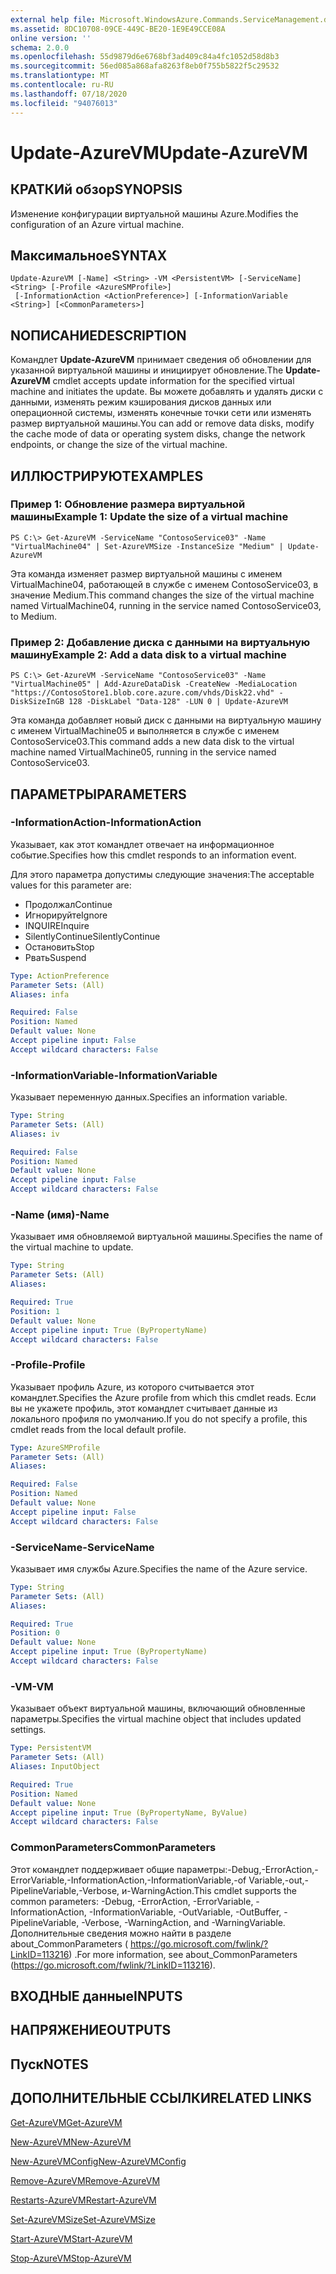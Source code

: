 ```yaml
---
external help file: Microsoft.WindowsAzure.Commands.ServiceManagement.dll-Help.xml
ms.assetid: 8DC10708-09CE-449C-BE20-1E9E49CCE08A
online version: ''
schema: 2.0.0
ms.openlocfilehash: 55d9879d6e6768bf3ad409c84a4fc1052d58d8b3
ms.sourcegitcommit: 56ed085a868afa8263f8eb0f755b5822f5c29532
ms.translationtype: MT
ms.contentlocale: ru-RU
ms.lasthandoff: 07/18/2020
ms.locfileid: "94076013"
---
```

# <span data-ttu-id="1e665-101">Update-AzureVM</span><span class="sxs-lookup"><span data-stu-id="1e665-101">Update-AzureVM</span></span>

## <span data-ttu-id="1e665-102">КРАТКИй обзор</span><span class="sxs-lookup"><span data-stu-id="1e665-102">SYNOPSIS</span></span>
<span data-ttu-id="1e665-103">Изменение конфигурации виртуальной машины Azure.</span><span class="sxs-lookup"><span data-stu-id="1e665-103">Modifies the configuration of an Azure virtual machine.</span></span>

## <span data-ttu-id="1e665-104">Максимальное</span><span class="sxs-lookup"><span data-stu-id="1e665-104">SYNTAX</span></span>

```
Update-AzureVM [-Name] <String> -VM <PersistentVM> [-ServiceName] <String> [-Profile <AzureSMProfile>]
 [-InformationAction <ActionPreference>] [-InformationVariable <String>] [<CommonParameters>]
```

## <span data-ttu-id="1e665-105">NОПИСАНИЕ</span><span class="sxs-lookup"><span data-stu-id="1e665-105">DESCRIPTION</span></span>
<span data-ttu-id="1e665-106">Командлет **Update-AzureVM** принимает сведения об обновлении для указанной виртуальной машины и инициирует обновление.</span><span class="sxs-lookup"><span data-stu-id="1e665-106">The **Update-AzureVM** cmdlet accepts update information for the specified virtual machine and initiates the update.</span></span>
<span data-ttu-id="1e665-107">Вы можете добавлять и удалять диски с данными, изменять режим кэширования дисков данных или операционной системы, изменять конечные точки сети или изменять размер виртуальной машины.</span><span class="sxs-lookup"><span data-stu-id="1e665-107">You can add or remove data disks, modify the cache mode of data or operating system disks, change the network endpoints, or change the size of the virtual machine.</span></span>

## <span data-ttu-id="1e665-108">ИЛЛЮСТРИРУЮТ</span><span class="sxs-lookup"><span data-stu-id="1e665-108">EXAMPLES</span></span>

### <span data-ttu-id="1e665-109">Пример 1: Обновление размера виртуальной машины</span><span class="sxs-lookup"><span data-stu-id="1e665-109">Example 1: Update the size of a virtual machine</span></span>
```
PS C:\> Get-AzureVM -ServiceName "ContosoService03" -Name "VirtualMachine04" | Set-AzureVMSize -InstanceSize "Medium" | Update-AzureVM
```

<span data-ttu-id="1e665-110">Эта команда изменяет размер виртуальной машины с именем VirtualMachine04, работающей в службе с именем ContosoService03, в значение Medium.</span><span class="sxs-lookup"><span data-stu-id="1e665-110">This command changes the size of the virtual machine named VirtualMachine04, running in the service named ContosoService03, to Medium.</span></span>

### <span data-ttu-id="1e665-111">Пример 2: Добавление диска с данными на виртуальную машину</span><span class="sxs-lookup"><span data-stu-id="1e665-111">Example 2: Add a data disk to a virtual machine</span></span>
```
PS C:\> Get-AzureVM -ServiceName "ContosoService03" -Name "VirtualMachine05" | Add-AzureDataDisk -CreateNew -MediaLocation "https://ContosoStore1.blob.core.azure.com/vhds/Disk22.vhd" -DiskSizeInGB 128 -DiskLabel "Data-128" -LUN 0 | Update-AzureVM
```

<span data-ttu-id="1e665-112">Эта команда добавляет новый диск с данными на виртуальную машину с именем VirtualMachine05 и выполняется в службе с именем ContosoService03.</span><span class="sxs-lookup"><span data-stu-id="1e665-112">This command adds a new data disk to the virtual machine named VirtualMachine05, running in the service named ContosoService03.</span></span>

## <span data-ttu-id="1e665-113">ПАРАМЕТРЫ</span><span class="sxs-lookup"><span data-stu-id="1e665-113">PARAMETERS</span></span>

### <span data-ttu-id="1e665-114">-InformationAction</span><span class="sxs-lookup"><span data-stu-id="1e665-114">-InformationAction</span></span>
<span data-ttu-id="1e665-115">Указывает, как этот командлет отвечает на информационное событие.</span><span class="sxs-lookup"><span data-stu-id="1e665-115">Specifies how this cmdlet responds to an information event.</span></span>

<span data-ttu-id="1e665-116">Для этого параметра допустимы следующие значения:</span><span class="sxs-lookup"><span data-stu-id="1e665-116">The acceptable values for this parameter are:</span></span>

- <span data-ttu-id="1e665-117">Продолжал</span><span class="sxs-lookup"><span data-stu-id="1e665-117">Continue</span></span>
- <span data-ttu-id="1e665-118">Игнорируйте</span><span class="sxs-lookup"><span data-stu-id="1e665-118">Ignore</span></span>
- <span data-ttu-id="1e665-119">INQUIRE</span><span class="sxs-lookup"><span data-stu-id="1e665-119">Inquire</span></span>
- <span data-ttu-id="1e665-120">SilentlyContinue</span><span class="sxs-lookup"><span data-stu-id="1e665-120">SilentlyContinue</span></span>
- <span data-ttu-id="1e665-121">Остановить</span><span class="sxs-lookup"><span data-stu-id="1e665-121">Stop</span></span>
- <span data-ttu-id="1e665-122">Рвать</span><span class="sxs-lookup"><span data-stu-id="1e665-122">Suspend</span></span>

```yaml
Type: ActionPreference
Parameter Sets: (All)
Aliases: infa

Required: False
Position: Named
Default value: None
Accept pipeline input: False
Accept wildcard characters: False
```

### <span data-ttu-id="1e665-123">-InformationVariable</span><span class="sxs-lookup"><span data-stu-id="1e665-123">-InformationVariable</span></span>
<span data-ttu-id="1e665-124">Указывает переменную данных.</span><span class="sxs-lookup"><span data-stu-id="1e665-124">Specifies an information variable.</span></span>

```yaml
Type: String
Parameter Sets: (All)
Aliases: iv

Required: False
Position: Named
Default value: None
Accept pipeline input: False
Accept wildcard characters: False
```

### <span data-ttu-id="1e665-125">-Name (имя)</span><span class="sxs-lookup"><span data-stu-id="1e665-125">-Name</span></span>
<span data-ttu-id="1e665-126">Указывает имя обновляемой виртуальной машины.</span><span class="sxs-lookup"><span data-stu-id="1e665-126">Specifies the name of the virtual machine to update.</span></span>

```yaml
Type: String
Parameter Sets: (All)
Aliases: 

Required: True
Position: 1
Default value: None
Accept pipeline input: True (ByPropertyName)
Accept wildcard characters: False
```

### <span data-ttu-id="1e665-127">-Profile</span><span class="sxs-lookup"><span data-stu-id="1e665-127">-Profile</span></span>
<span data-ttu-id="1e665-128">Указывает профиль Azure, из которого считывается этот командлет.</span><span class="sxs-lookup"><span data-stu-id="1e665-128">Specifies the Azure profile from which this cmdlet reads.</span></span>
<span data-ttu-id="1e665-129">Если вы не укажете профиль, этот командлет считывает данные из локального профиля по умолчанию.</span><span class="sxs-lookup"><span data-stu-id="1e665-129">If you do not specify a profile, this cmdlet reads from the local default profile.</span></span>

```yaml
Type: AzureSMProfile
Parameter Sets: (All)
Aliases: 

Required: False
Position: Named
Default value: None
Accept pipeline input: False
Accept wildcard characters: False
```

### <span data-ttu-id="1e665-130">-ServiceName</span><span class="sxs-lookup"><span data-stu-id="1e665-130">-ServiceName</span></span>
<span data-ttu-id="1e665-131">Указывает имя службы Azure.</span><span class="sxs-lookup"><span data-stu-id="1e665-131">Specifies the name of the Azure service.</span></span>

```yaml
Type: String
Parameter Sets: (All)
Aliases: 

Required: True
Position: 0
Default value: None
Accept pipeline input: True (ByPropertyName)
Accept wildcard characters: False
```

### <span data-ttu-id="1e665-132">-VM</span><span class="sxs-lookup"><span data-stu-id="1e665-132">-VM</span></span>
<span data-ttu-id="1e665-133">Указывает объект виртуальной машины, включающий обновленные параметры.</span><span class="sxs-lookup"><span data-stu-id="1e665-133">Specifies the virtual machine object that includes updated settings.</span></span>

```yaml
Type: PersistentVM
Parameter Sets: (All)
Aliases: InputObject

Required: True
Position: Named
Default value: None
Accept pipeline input: True (ByPropertyName, ByValue)
Accept wildcard characters: False
```

### <span data-ttu-id="1e665-134">CommonParameters</span><span class="sxs-lookup"><span data-stu-id="1e665-134">CommonParameters</span></span>
<span data-ttu-id="1e665-135">Этот командлет поддерживает общие параметры:-Debug,-ErrorAction,-ErrorVariable,-InformationAction,-InformationVariable,-of Variable,-out,-PipelineVariable,-Verbose, и-WarningAction.</span><span class="sxs-lookup"><span data-stu-id="1e665-135">This cmdlet supports the common parameters: -Debug, -ErrorAction, -ErrorVariable, -InformationAction, -InformationVariable, -OutVariable, -OutBuffer, -PipelineVariable, -Verbose, -WarningAction, and -WarningVariable.</span></span> <span data-ttu-id="1e665-136">Дополнительные сведения можно найти в разделе about_CommonParameters ( https://go.microsoft.com/fwlink/?LinkID=113216) .</span><span class="sxs-lookup"><span data-stu-id="1e665-136">For more information, see about_CommonParameters (https://go.microsoft.com/fwlink/?LinkID=113216).</span></span>

## <span data-ttu-id="1e665-137">ВХОДНЫЕ данные</span><span class="sxs-lookup"><span data-stu-id="1e665-137">INPUTS</span></span>

## <span data-ttu-id="1e665-138">НАПРЯЖЕНИЕ</span><span class="sxs-lookup"><span data-stu-id="1e665-138">OUTPUTS</span></span>

## <span data-ttu-id="1e665-139">Пуск</span><span class="sxs-lookup"><span data-stu-id="1e665-139">NOTES</span></span>

## <span data-ttu-id="1e665-140">ДОПОЛНИТЕЛЬНЫЕ ССЫЛКИ</span><span class="sxs-lookup"><span data-stu-id="1e665-140">RELATED LINKS</span></span>

[<span data-ttu-id="1e665-141">Get-AzureVM</span><span class="sxs-lookup"><span data-stu-id="1e665-141">Get-AzureVM</span></span>](./Get-AzureVM.md)

[<span data-ttu-id="1e665-142">New-AzureVM</span><span class="sxs-lookup"><span data-stu-id="1e665-142">New-AzureVM</span></span>](./New-AzureVM.md)

[<span data-ttu-id="1e665-143">New-AzureVMConfig</span><span class="sxs-lookup"><span data-stu-id="1e665-143">New-AzureVMConfig</span></span>](./New-AzureVMConfig.md)

[<span data-ttu-id="1e665-144">Remove-AzureVM</span><span class="sxs-lookup"><span data-stu-id="1e665-144">Remove-AzureVM</span></span>](./Remove-AzureVM.md)

[<span data-ttu-id="1e665-145">Restarts-AzureVM</span><span class="sxs-lookup"><span data-stu-id="1e665-145">Restart-AzureVM</span></span>](./Restart-AzureVM.md)

[<span data-ttu-id="1e665-146">Set-AzureVMSize</span><span class="sxs-lookup"><span data-stu-id="1e665-146">Set-AzureVMSize</span></span>](./Set-AzureVMSize.md)

[<span data-ttu-id="1e665-147">Start-AzureVM</span><span class="sxs-lookup"><span data-stu-id="1e665-147">Start-AzureVM</span></span>](./Start-AzureVM.md)

[<span data-ttu-id="1e665-148">Stop-AzureVM</span><span class="sxs-lookup"><span data-stu-id="1e665-148">Stop-AzureVM</span></span>](./Stop-AzureVM.md)


